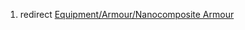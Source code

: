 1.  redirect [Equipment/Armour/Nanocomposite
    Armour](Equipment/Armour/Nanocomposite_Armour "wikilink")
